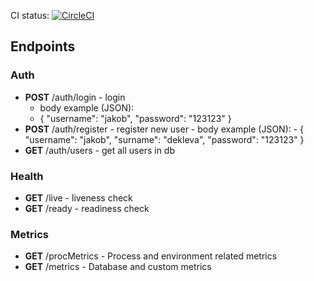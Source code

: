 CI status: [![CircleCI](https://dl.circleci.com/status-badge/img/gh/RSO-project-Prepih/gallery-authentication/tree/main.svg?style=svg)](https://dl.circleci.com/status-badge/redirect/gh/RSO-project-Prepih/gallery-authentication/tree/main)

## Endpoints

### Auth

-   <b>POST</b> /auth/login - login
    -   body example (JSON):
    -   {
        "username": "jakob",
        "password": "123123"
        }
-   <b>POST</b> /auth/register - register new user - body example (JSON): - {
    "username": "jakob",
    "surname": "dekleva",
    "password": "123123"
    }
-   <b>GET</b> /auth/users - get all users in db

### Health

-   <b>GET</b> /live - liveness check
-   <b>GET</b> /ready - readiness check

### Metrics

-   <b>GET</b> /procMetrics - Process and environment related metrics
-   <b>GET</b> /metrics - Database and custom metrics
